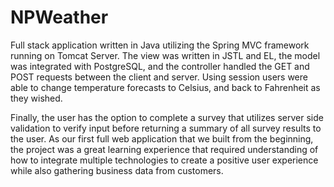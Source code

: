 # NPWeather


Full stack application written in Java utilizing the Spring MVC framework running on Tomcat Server. 
The view was written in JSTL and EL, the model was integrated with PostgreSQL, and the controller 
handled the GET and POST requests between the client and server. Using session users were able to change
temperature forecasts to Celsius, and back to Fahrenheit as they wished. 

Finally, the user has the option to complete a survey that utilizes server side validation to verify input before
returning a summary of all survey results to the user. As our first full web application that we built from the beginning,
the project was a great learning experience that required understanding of how to integrate multiple technologies to create
a positive user experience while also gathering business data from customers.
